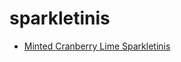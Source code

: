 # sparkletinis

 * [Minted Cranberry Lime Sparkletinis](../../index/m/minted-cranberry-lime-sparkletinis-236917.json)
